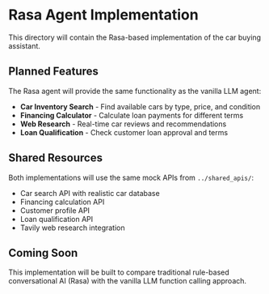 # Rasa Agent Implementation

This directory will contain the Rasa-based implementation of the car buying assistant.

## Planned Features

The Rasa agent will provide the same functionality as the vanilla LLM agent:

- **Car Inventory Search** - Find available cars by type, price, and condition
- **Financing Calculator** - Calculate loan payments for different terms
- **Web Research** - Real-time car reviews and recommendations  
- **Loan Qualification** - Check customer loan approval and terms

## Shared Resources

Both implementations will use the same mock APIs from `../shared_apis/`:
- Car search API with realistic car database
- Financing calculation API  
- Customer profile API
- Loan qualification API
- Tavily web research integration

## Coming Soon

This implementation will be built to compare traditional rule-based conversational AI (Rasa) with the vanilla LLM function calling approach.